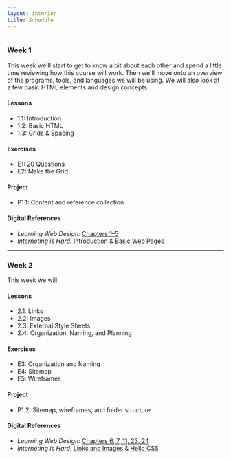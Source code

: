 ```yaml
---
layout: interior
title: Schedule
---
```


---

### Week 1

This week we'll start to get to know a bit about each other and spend a little time reviewing how this course will work. Then we'll move onto an overview of the programs, tools, and languages we will be using. We will also look at a few basic HTML elements and design concepts.

#### Lessons

* 1.1: Introduction
* 1.2: Basic HTML
* 1.3: Grids &amp; Spacing

#### Exercises

* E1: 20 Questions
* E2: Make the Grid

#### Project

* P1.1: Content and reference collection

#### Digital References
* _Learning Web Design:_ [Chapters 1&ndash;5](https://learning-oreilly-com.mutex.gmu.edu/library/view/learning-web-design/9781491960196/lwd5_chapter01.xhtml)
* _Interneting is Hard:_ [Introduction](https://www.internetingishard.com/html-and-css/introduction/) &amp; [Basic Web Pages](https://www.internetingishard.com/html-and-css/basic-web-pages/)

---

### Week 2

This week we will

#### Lessons

* 2.1: Links
* 2.2: Images
* 2.3: External Style Sheets
* 2.4: Organization, Naming, and Planning

#### Exercises

* E3: Organization and Naming
* E4: Sitemap
* E5: Wireframes

#### Project

* P1.2: Sitemap, wireframes, and folder structure

#### Digital References
* _Learning Web Design:_ [Chapters 6, 7, 11, 23, 24](https://learning-oreilly-com.mutex.gmu.edu/library/view/learning-web-design/9781491960196/lwd5_chapter01.xhtml)
* _Interneting is Hard:_ [Links and Images](https://www.internetingishard.com/html-and-css/links-and-images/) &amp; [Hello CSS](https://www.internetingishard.com/html-and-css/hello-css/)

